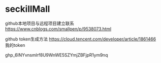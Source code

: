 # seckillMall

github本地项目与远程项目建立联系
https://www.cnblogs.com/smallpen/p/9538073.html


github token生成方法
https://cloud.tencent.com/developer/article/1861466
我的token

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
